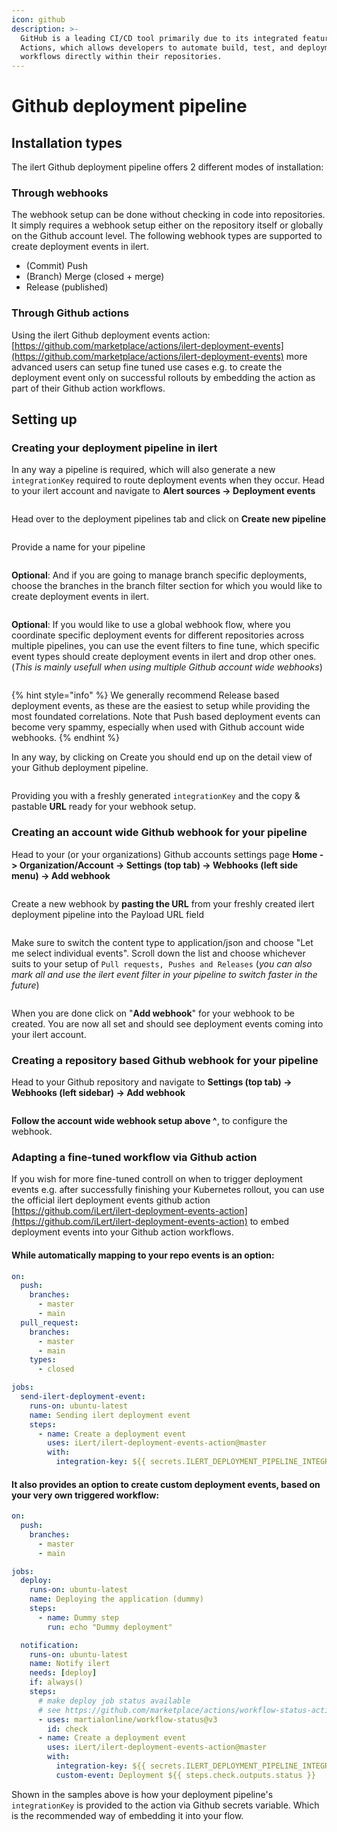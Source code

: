 ```yaml
---
icon: github
description: >-
  GitHub is a leading CI/CD tool primarily due to its integrated feature, GitHub
  Actions, which allows developers to automate build, test, and deployment
  workflows directly within their repositories.
---
```


# Github deployment pipeline

## Installation types

The ilert Github deployment pipeline offers 2 different modes of installation:

### Through webhooks

The webhook setup can be done without checking in code into repositories. It simply requires a webhook setup either on the repository itself or globally on the Github account level.  The following webhook types are supported to create deployment events in ilert.

* (Commit) Push
* (Branch) Merge (closed + merge)
* Release (published)

### Through Github actions

Using the ilert Github deployment events action: [https://github.com/marketplace/actions/ilert-deployment-events](https://github.com/marketplace/actions/ilert-deployment-events) more advanced users can setup fine tuned use cases e.g. to create the deployment event only on successful rollouts by embedding the action as part of their Github action workflows.

## Setting up

### Creating your deployment pipeline in ilert

In any way a pipeline is required, which will also generate a new `integrationKey` required to route deployment events when they occur. Head to your ilert account and navigate to **Alert sources -> Deployment events**

<figure><img src="../../.gitbook/assets/image (116).png" alt=""><figcaption></figcaption></figure>

Head over to the deployment pipelines tab and click on **Create new pipeline**

<figure><img src="../../.gitbook/assets/image (117).png" alt=""><figcaption></figcaption></figure>

Provide a name for your pipeline

<figure><img src="../../.gitbook/assets/image (118).png" alt=""><figcaption></figcaption></figure>

**Optional**: And if you are going to manage branch specific deployments, choose the branches in the branch filter section for which you would like to create deployment events in ilert.

<figure><img src="../../.gitbook/assets/image (119).png" alt=""><figcaption></figcaption></figure>

**Optional**: If you would like to use a global webhook flow, where you coordinate specific deployment events for different repositories across multiple pipelines, you can use the event filters to fine tune, which specific event types should create deployment events in ilert and drop other ones. (_This is mainly usefull when using multiple Github account wide webhooks_)

<figure><img src="../../.gitbook/assets/image (120).png" alt=""><figcaption></figcaption></figure>

{% hint style="info" %}
We generally recommend Release based deployment events, as these are the easiest to setup while providing the most foundated correlations. Note that Push based deployment events can become very spammy, especially when used with Github account wide webhooks.
{% endhint %}

In any way, by clicking on Create you should end up on the detail view of your Github deployment pipeline.

<figure><img src="../../.gitbook/assets/image (121).png" alt=""><figcaption></figcaption></figure>

Providing you with a freshly generated `integrationKey` and the copy & pastable **URL** ready for your webhook setup.

### Creating an account wide Github webhook for your pipeline

Head to your (or your organizations) Github accounts settings page **Home -> Organization/Account -> Settings (top tab) -> Webhooks (left side menu) -> Add webhook**

<figure><img src="../../.gitbook/assets/image (122).png" alt=""><figcaption></figcaption></figure>

Create a new webhook by **pasting the URL** from your freshly created ilert deployment pipeline into the Payload URL field

<figure><img src="../../.gitbook/assets/image (123).png" alt=""><figcaption></figcaption></figure>

Make sure to switch the content type to application/json and choose "Let me select individual events". Scroll down the list and choose whichever suits to your setup of `Pull requests, Pushes and Releases` (_you can also mark all and use the ilert event filter in your pipeline to switch faster in the future_)

<figure><img src="../../.gitbook/assets/image (124).png" alt=""><figcaption></figcaption></figure>

When you are done click on "**Add webhook**" for your webhook to be created. You are now all set and should see deployment events coming into your ilert account.

### Creating a repository based Github webhook for your pipeline

Head to your Github repository and navigate to **Settings (top tab) -> Webhooks (left sidebar) -> Add webhook**

<figure><img src="../../.gitbook/assets/image (125).png" alt=""><figcaption></figcaption></figure>

**Follow the account wide webhook setup above ^**, to configure the webhook.

### Adapting a fine-tuned workflow via Github action

If you wish for more fine-tuned controll on when to trigger deployment events e.g. after successfully finishing your Kubernetes rollout, you can use the official ilert deployment events github action [https://github.com/iLert/ilert-deployment-events-action](https://github.com/iLert/ilert-deployment-events-action) to embed deployment events into your Github action workflows.

#### While automatically mapping to your repo events is an option:

```yaml
on:
  push:
    branches:
      - master
      - main
  pull_request:
    branches:
      - master
      - main
    types:
      - closed

jobs:
  send-ilert-deployment-event:
    runs-on: ubuntu-latest
    name: Sending ilert deployment event
    steps:
      - name: Create a deployment event
        uses: iLert/ilert-deployment-events-action@master
        with:
          integration-key: ${{ secrets.ILERT_DEPLOYMENT_PIPELINE_INTEGRATION_KEY }}
```

#### It also provides an option to create custom deployment events, based on your very own triggered workflow:

```yaml
on:
  push:
    branches:
      - master
      - main

jobs:
  deploy:
    runs-on: ubuntu-latest
    name: Deploying the application (dummy)
    steps:
      - name: Dummy step
        run: echo "Dummy deployment"

  notification:
    runs-on: ubuntu-latest
    name: Notify ilert
    needs: [deploy]
    if: always()
    steps:
      # make deploy job status available
      # see https://github.com/marketplace/actions/workflow-status-action
      - uses: martialonline/workflow-status@v3
        id: check
      - name: Create a deployment event
        uses: iLert/ilert-deployment-events-action@master
        with:
          integration-key: ${{ secrets.ILERT_DEPLOYMENT_PIPELINE_INTEGRATION_KEY }}
          custom-event: Deployment ${{ steps.check.outputs.status }}
```

Shown in the samples above is how your deployment pipeline's `integrationKey` is provided to the action via Github secrets variable. Which is the recommended way of embedding it into your flow.

